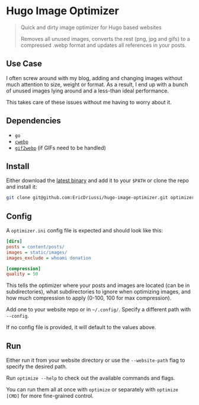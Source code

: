 # Hugo Image Optimizer

> Quick and dirty image optimizer for Hugo based websites
>
> Removes all unused images, converts the rest (png, jpg and gifs) to a compressed .webp format and updates all references in your posts.

## Use Case

I often screw around with my blog, adding and changing images without much attention to size, weight or format.
As a result, I end up with a bunch of unused images lying around and a less-than ideal performance.

This takes care of these issues without me having to worry about it.

## Dependencies

- `go`
- [`cwebp`](https://developers.google.com/speed/webp/docs/cwebp)
- [`gif2webp`](https://developers.google.com/speed/webp/docs/gif2webp) (if GIFs need to be handled)

## Install

Either download the [latest binary](https://github.com/EricDriussi/hugo-image-optimizer/releases) and add it to your `$PATH` or clone the repo and install it:

```sh
git clone git@github.com:EricDriussi/hugo-image-optimizer.git optimizer && cd optimizer && make install
```

## Config

A `optimizer.ini` config file is expected and should look like this:

```ini
[dirs]
posts = content/posts/
images = static/images/
images_exclude = whoami donation

[compression]
quality = 50
```

This tells the optimizer where your posts and images are located (can be in subdirectories), what subdirectories to ignore when optimizing images, and how much compression to apply (0-100, 100 for max compression).

Add one to your website repo or in `~/.config/`. Specify a different path with `--config`.

If no config file is provided, it will default to the values above.

## Run

Either run it from your website directory or use the `--website-path` flag to specify the desired path.

Run `optimize --help` to check out the available commands and flags.

You can run them all at once with `optimize` or separately with `optimize [CMD]` for more fine-grained control.
